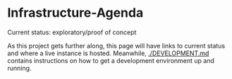 # Infrastructure-Agenda

Current status: exploratory/proof of concept

As this project gets further along, this page will have links to current
status and where a live instance is hosted.  Meanwhile,
[./DEVELOPMENT.md](DEVELOPMENT.md) contains instructions on how to get a
development environment up and running.

